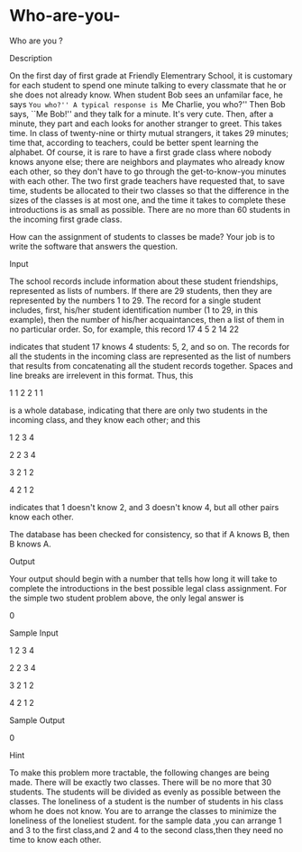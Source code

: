 # Who-are-you-

Who are you ?

Description

On the first day of first grade at Friendly Elementrary School, it is customary for each student to spend one minute talking to every classmate that he or she does not already know. When student Bob sees an unfamilar face, he says ``You who?'' A typical response is ``Me Charlie, you who?'' Then Bob says, ``Me Bob!'' and they talk for a minute. It's very cute. Then, after a minute, they part and each looks for another stranger to greet. This takes time. In class of twenty-nine or thirty mutual strangers, it takes 29 minutes; time that, according to teachers, could be better spent learning the alphabet. Of course, it is rare to have a first grade class where nobody knows anyone else; there are neighbors and playmates who already know each other, so they don't have to go through the get-to-know-you minutes with each other.
The two first grade teachers have requested that, to save time, students be allocated to their two classes so that the difference in the sizes of the classes is at most one, and the time it takes to complete these introductions is as small as possible. There are no more than 60 students in the incoming first grade class.

How can the assignment of students to classes be made? Your job is to write the software that answers the question.

Input

The school records include information about these student friendships, represented as lists of numbers. If there are 29 students, then they are represented by the numbers 1 to 29. The record for a single student includes, first, his/her student identification number (1 to 29, in this example), then the number of his/her acquaintances, then a list of them in no particular order. So, for example, this record
17 4 5 2 14 22

indicates that student 17 knows 4 students: 5, 2, and so on. The records for all the students in the incoming class are represented as the list of numbers that results from concatenating all the student records together. Spaces and line breaks are irrelevent in this format. Thus, this

1 1 2 2 1 1

is a whole database, indicating that there are only two students in the incoming class, and they know each other; and this

1 2 3 4

2 2 3 4

3 2 1 2

4 2 1 2

indicates that 1 doesn't know 2, and 3 doesn't know 4, but all other pairs know each other.

The database has been checked for consistency, so that if A knows B, then B knows A.

Output

Your output should begin with a number that tells how long it will take to complete the introductions in the best possible legal class assignment. For the simple two student problem above, the only legal answer is

0

Sample Input

1 2 3 4 

2 2 3 4 

3 2 1 2 

4 2 1 2 

Sample Output

0

Hint

To make this problem more tractable, the following changes are being made. There will be exactly two classes. There will be no more that 30 students. The students will be divided as evenly as possible between the classes. The loneliness of a student is the number of students in his class whom he does not know. You are to arrange the classes to minimize the loneliness of the loneliest student. for the sample data ,you can arrange 1 and 3 to the first class,and 2 and 4 to the second class,then they need no time to know each other.
